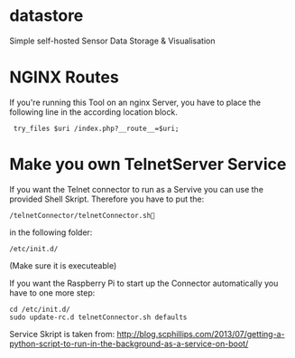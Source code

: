 datastore
=========

Simple self-hosted Sensor Data Storage &amp; Visualisation


NGINX Routes
============

If you're running this Tool on an nginx Server, you have to place the following line in the according location block.
```
 try_files $uri /index.php?__route__=$uri;
 ```


Make you own TelnetServer Service
=================================

If you want the Telnet connector to run as a Servive you can use the provided Shell Skript.
Therefore you have to put the:
```
/telnetConnector/telnetConnector.sh
 ```

in the following folder:
```
/etc/init.d/
 ```
(Make sure it is executeable)

If you want the Raspberry Pi to start up the Connector automatically you have to one more step:
```
cd /etc/init.d/
sudo update-rc.d telnetConnector.sh defaults
 ```

Service Skript is taken from:
http://blog.scphillips.com/2013/07/getting-a-python-script-to-run-in-the-background-as-a-service-on-boot/
